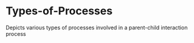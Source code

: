 # Types-of-Processes
Depicts various types of processes involved in a parent-child interaction process
